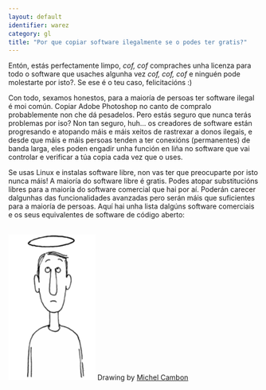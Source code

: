 ```yaml
---
layout: default
identifier: warez
category: gl
title: "Por que copiar software ilegalmente se o podes ter gratis?"
---
```


Entón, estás perfectamente limpo, *cof, cof* compraches unha licenza para todo o software que usaches algunha vez *cof, cof, cof* e ninguén pode molestarte por isto?. Se ese é o teu caso, felicitacións :)

Con todo, sexamos honestos, para a maioría de persoas ter software ilegal é moi común. Copiar Adobe Photoshop no canto de compralo probablemente non che dá pesadelos. Pero estás seguro que nunca terás problemas por iso? Non tan seguro, huh... os creadores de software están progresando e atopando máis e máis xeitos de rastrexar a donos ilegais, e desde que máis e máis persoas tenden a ter conexións (permanentes) de banda larga, eles poden engadir unha función en liña no software que vai controlar e verificar a túa copia cada vez que o uses.

Se usas Linux e instalas software libre, non vas ter que preocuparte por isto nunca máis! A maioría do software libre é gratis. Podes atopar substitucións libres para a maioría do software comercial que hai por aí. Poderán carecer dalgunhas das funcionalidades avanzadas pero serán máis que suficientes para a maioría de persoas. Aquí hai unha lista dalgúns software comerciais e os seus equivalentes de software de código aberto:

<?php

table_parser ("Sí", "Non", "Comercial", "Código Aberto", "Existe en Windows?");


<br><br>

<img src="/img/warez.png" />

Drawing by <a href="http://michel.cambon.free.fr/ampere/salle1bis.htm">Michel Cambon</a>




